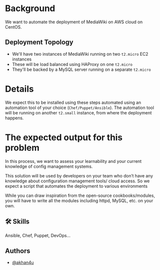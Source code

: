 # Background

We want to automate the deployment of MediaWiki on AWS cloud on CentOS.

## Deployment Topology
 * We'll have two instances of MediaWiki running on two `t2.micro` EC2 instances
 * These will be load balanced using HAProxy on one `t2.micro`
 * They'll be backed by a MySQL server running on a separate `t2.micro`

# Details

We expect this to be installed using these steps automated using an automation tool of your choice (`Chef/Puppet/Ansible`). The automation tool will be running on another `t2.small` instance, from where the deployment happens.

# The expected output for this problem
In this process, we want to assess your learnability and your current knowledge of config management systems.

This solution will be used by developers on your team who don’t have any knowledge about configuration management tools/ cloud access. So we expect a script that automates the deployment to various environments

While you can draw inspiration from the open-source cookbooks/modules, you will have to write all the modules including httpd, MySQL, etc. on your own.


## 🛠 Skills
Ansible, Chef, Puppet, DevOps...


## Authors

- [@akhan4u](https://www.github.com/akhan4u)
